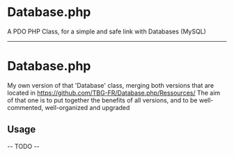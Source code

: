 # Database.php

A PDO PHP Class, for a simple and safe link with Databases (MySQL)

------------

# Database.php
My own version of that 'Database' class, merging both versions that are located in https://github.com/TBG-FR/Database.php/Ressources/
The aim of that one is to put together the benefits of all versions, and to be well-commented, well-organized and upgraded

## Usage

 -- TODO --